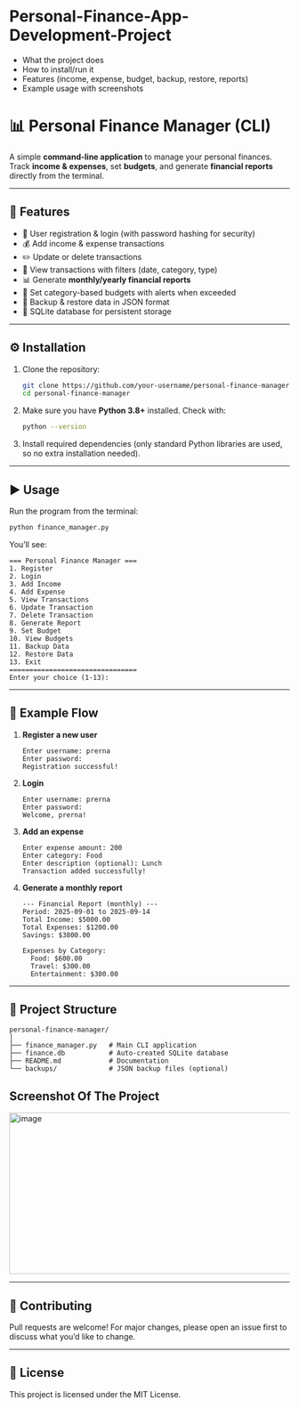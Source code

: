 # Personal-Finance-App-Development-Project

* What the project does
* How to install/run it
* Features (income, expense, budget, backup, restore, reports)
* Example usage with screenshots 

# 📊 Personal Finance Manager (CLI)

A simple **command-line application** to manage your personal finances.
Track **income & expenses**, set **budgets**, and generate **financial reports** directly from the terminal.

---

## 🚀 Features

* 👤 User registration & login (with password hashing for security)
* 💰 Add income & expense transactions
* ✏️ Update or delete transactions
* 📜 View transactions with filters (date, category, type)
* 📊 Generate **monthly/yearly financial reports**
* 🎯 Set category-based budgets with alerts when exceeded
* 💾 Backup & restore data in JSON format
* 🔐 SQLite database for persistent storage

---

## ⚙️ Installation

1. Clone the repository:

   ```bash
   git clone https://github.com/your-username/personal-finance-manager.git
   cd personal-finance-manager
   ```

2. Make sure you have **Python 3.8+** installed.
   Check with:

   ```bash
   python --version
   ```

3. Install required dependencies (only standard Python libraries are used, so no extra installation needed).

---

## ▶️ Usage

Run the program from the terminal:

```bash
python finance_manager.py
```

You’ll see:

```
=== Personal Finance Manager ===
1. Register
2. Login
3. Add Income
4. Add Expense
5. View Transactions
6. Update Transaction
7. Delete Transaction
8. Generate Report
9. Set Budget
10. View Budgets
11. Backup Data
12. Restore Data
13. Exit
================================
Enter your choice (1-13):
```

---

## 📝 Example Flow

1. **Register a new user**

   ```
   Enter username: prerna
   Enter password:
   Registration successful!
   ```

2. **Login**

   ```
   Enter username: prerna
   Enter password:
   Welcome, prerna!
   ```

3. **Add an expense**

   ```
   Enter expense amount: 200
   Enter category: Food
   Enter description (optional): Lunch
   Transaction added successfully!
   ```

4. **Generate a monthly report**

   ```
   --- Financial Report (monthly) ---
   Period: 2025-09-01 to 2025-09-14
   Total Income: $5000.00
   Total Expenses: $1200.00
   Savings: $3800.00

   Expenses by Category:
     Food: $600.00
     Travel: $300.00
     Entertainment: $300.00
   ```

---

## 📂 Project Structure

```
personal-finance-manager/
│
├── finance_manager.py   # Main CLI application
├── finance.db           # Auto-created SQLite database
├── README.md            # Documentation
└── backups/             # JSON backup files (optional)
```
## Screenshot Of The Project
<img width="605" height="290" alt="image" src="https://github.com/user-attachments/assets/78d15ae1-bc6b-496d-a6e6-c0db4216e1f9" />


---

## 🤝 Contributing

Pull requests are welcome!
For major changes, please open an issue first to discuss what you’d like to change.

---

## 📜 License

This project is licensed under the MIT License.

